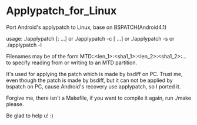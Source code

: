Applypatch_for_Linux
====================

Port Android's applypatch to Linux, base on BSPATCH(Android4.1)

usage: ./applypatch <src-file> <tgt-file> <tgt-sha1> <tgt-size> [<src-sha1>:<patch> ...]
   or  ./applypatch -c <file> [<sha1> ...]
   or  ./applypatch -s <bytes>
   or  ./applypatch -l

Filenames may be of the form
  MTD:<partition>:<len_1>:<sha1_1>:<len_2>:<sha1_2>:...
to specify reading from or writing to an MTD partition.

It's used for applying the patch which is made by bsdiff on PC. Trust me, even though the patch is made by bsdiff,
but it can not be applied by bspatch on PC, cause Android's recovery use applypatch, so I ported it.

Forgive me, there isn't a Makefile, if you want to compile it again, run ./make please.

Be glad to help u! :)
